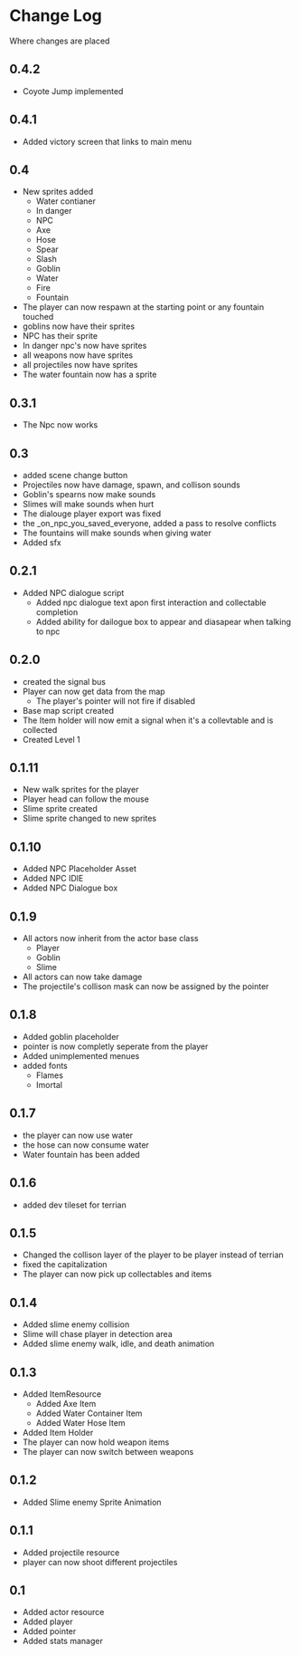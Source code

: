 # Change Log

Where changes are placed

## 0.4.2

* Coyote Jump implemented

## 0.4.1

* Added victory screen that links to main menu

## 0.4

* New sprites added
	* Water contianer
	* In danger 
	* NPC
	* Axe
	* Hose
	* Spear
	* Slash
	* Goblin
	* Water
	* Fire
	* Fountain
* The player can now respawn at the starting point or any fountain touched
* goblins now have their sprites
* NPC has their sprite
* In danger npc's now have sprites
* all weapons now have sprites
* all projectiles now have sprites
* The water fountain now has a sprite

## 0.3.1

* The Npc now works

## 0.3

* added scene change button
* Projectiles now have damage, spawn, and collison sounds
* Goblin's spearns now make sounds
* Slimes will make sounds when hurt
* The dialouge player export was fixed
* the _on_npc_you_saved_everyone, added a pass to resolve conflicts
* The fountains will make sounds when giving water
* Added sfx

## 0.2.1
* Added NPC dialogue script
	* Added npc dialogue text apon first interaction and collectable completion 
	* Added ability for dailogue box to appear and diasapear when talking to npc


## 0.2.0

* created the signal bus
* Player can now get data from the map
  * The player's pointer will not fire if disabled
* Base map script created
* The Item holder will now emit a signal when it's a collevtable and is collected
* Created Level 1

## 0.1.11

* New walk sprites for the player
* Player head can follow the mouse
* Slime sprite created
* Slime sprite changed to new sprites

## 0.1.10

* Added NPC Placeholder Asset
* Added NPC IDlE
* Added NPC Dialogue box

## 0.1.9

* All actors now inherit from the actor base class
  * Player
  * Goblin
  * Slime
* All actors can now take damage
* The projectile's collison mask can now be assigned by the pointer

## 0.1.8

* Added goblin placeholder
* pointer is now completly seperate from the player
* Added unimplemented menues
* added fonts
	* Flames
	* Imortal

## 0.1.7

* the player can now use water
* the hose can now consume water
* Water fountain has been added

## 0.1.6

* added dev tileset for terrian

## 0.1.5

* Changed the collison layer of the player to be player instead of terrian
* fixed the capitalization
* The player can now pick up collectables and items

## 0.1.4

* Added slime enemy collision
* Slime will chase player in detection area 
* Added slime enemy walk, idle, and death animation

## 0.1.3

* Added ItemResource
	* Added Axe Item
	* Added Water Container Item
	* Added Water Hose Item
* Added Item Holder
* The player can now hold weapon items
* The player can now switch between weapons

## 0.1.2
* Added Slime enemy Sprite Animation 

## 0.1.1

* Added projectile resource
* player can now shoot different projectiles

## 0.1

* Added actor resource
* Added player
* Added pointer
* Added stats manager

